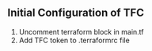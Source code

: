 ## Initial Configuration of TFC

1. Uncomment terraform block in main.tf
2. Add TFC token to .terraformrc file